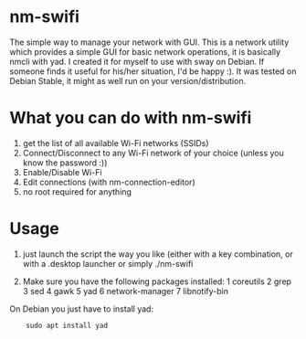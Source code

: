 # nm-swifi
The simple way to manage your network with GUI.
This is a network utility which provides a simple GUI for basic network operations, it is basically nmcli with yad.
I created it for myself to use with sway on Debian. If someone finds it useful for his/her situation, I'd be happy :).
It was tested on Debian Stable, it might as well run on your version/distribution.



# What you can do with nm-swifi
   1. get the list of all available Wi-Fi networks (SSIDs)
   2. Connect/Disconnect to any Wi-Fi network of your choice (unless you know the password :))
   3. Enable/Disable Wi-Fi
   4. Edit connections (with nm-connection-editor)
   5. no root required for anything



# Usage
   1. just launch the script the way you like (either with a key combination, or with a .desktop launcher or simply ./nm-swifi

   3. Make sure you have the following packages installed:
       1 coreutils
       2 grep
       3 sed
       4 gawk
       5 yad
       6 network-manager
       7 libnotify-bin

   On Debian you just have to install yad:    

        sudo apt install yad
